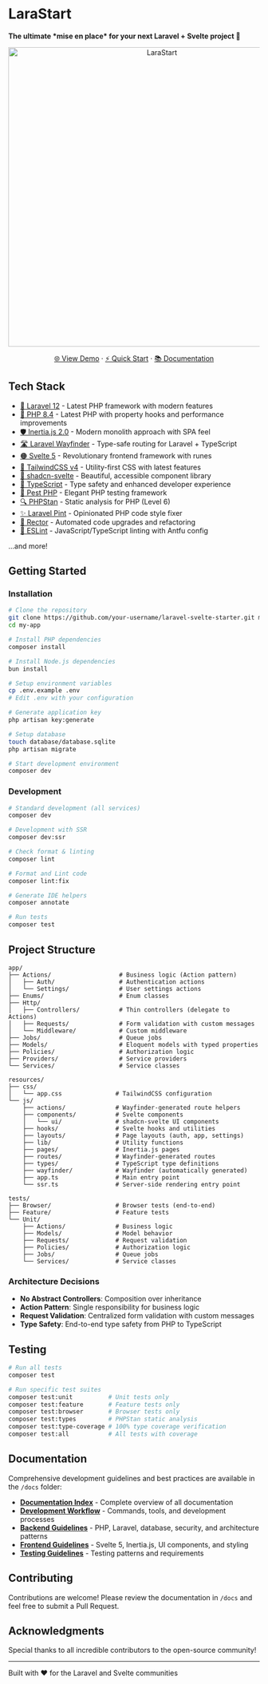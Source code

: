 # LaraStart

**The ultimate \***mise en place**\* for your next Laravel + Svelte project 🚀**

<div align="center">
  <img src="https://res.cloudinary.com/nshemesh/image/upload/v1756713825/larastart/meta.png" alt="LaraStart" width="600">

<a href="https://larastart.laravel.cloud">🌐 View Demo</a> ·
<a href="#getting-started">⚡ Quick Start</a> ·
<a href="#documentation">📚 Documentation</a>

</div>

## Tech Stack

- [🐘 Laravel 12](https://laravel.com/) - Latest PHP framework with modern features
- [🔧 PHP 8.4](https://php.net/) - Latest PHP with property hooks and performance improvements
- [🛡️ Inertia.js 2.0](https://inertiajs.com/) - Modern monolith approach with SPA feel
- [🛣️ Laravel Wayfinder](https://github.com/laravel/wayfinder) - Type-safe routing for Laravel + TypeScript
- [🟠 Svelte 5](https://svelte.dev/) - Revolutionary frontend framework with runes
- [💨 TailwindCSS v4](https://tailwindcss.com/) - Utility-first CSS with latest features
- [🎨 shadcn-svelte](https://www.shadcn-svelte.com/) - Beautiful, accessible component library
- [📘 TypeScript](https://typescriptlang.org/) - Type safety and enhanced developer experience
- [🧪 Pest PHP](https://pestphp.com/) - Elegant PHP testing framework
- [🔍 PHPStan](https://phpstan.org/) - Static analysis for PHP (Level 6)
- [✨ Laravel Pint](https://laravel.com/docs/pint) - Opinionated PHP code style fixer
- [🔄 Rector](https://getrector.org/) - Automated code upgrades and refactoring
- [📏 ESLint](https://eslint.org/) - JavaScript/TypeScript linting with Antfu config

...and more!

## Getting Started

### Installation

```bash
# Clone the repository
git clone https://github.com/your-username/laravel-svelte-starter.git my-app
cd my-app

# Install PHP dependencies
composer install

# Install Node.js dependencies
bun install

# Setup environment variables
cp .env.example .env
# Edit .env with your configuration

# Generate application key
php artisan key:generate

# Setup database
touch database/database.sqlite
php artisan migrate

# Start development environment
composer dev
```

### Development

```bash
# Standard development (all services)
composer dev

# Development with SSR
composer dev:ssr

# Check format & linting
composer lint

# Format and Lint code
composer lint:fix

# Generate IDE helpers
composer annotate

# Run tests
composer test
```

## Project Structure

```
app/
├── Actions/                   # Business logic (Action pattern)
│   ├── Auth/                  # Authentication actions
│   └── Settings/              # User settings actions
├── Enums/                     # Enum classes
├── Http/
│   ├── Controllers/           # Thin controllers (delegate to Actions)
│   ├── Requests/              # Form validation with custom messages
│   └── Middleware/            # Custom middleware
├── Jobs/                      # Queue jobs
├── Models/                    # Eloquent models with typed properties
├── Policies/                  # Authorization logic
├── Providers/                 # Service providers
└── Services/                  # Service classes

resources/
├── css/
│   └── app.css               # TailwindCSS configuration
└── js/
    ├── actions/              # Wayfinder-generated route helpers
    ├── components/           # Svelte components
    │   └── ui/               # shadcn-svelte UI components
    ├── hooks/                # Svelte hooks and utilities
    ├── layouts/              # Page layouts (auth, app, settings)
    ├── lib/                  # Utility functions
    ├── pages/                # Inertia.js pages
    ├── routes/               # Wayfinder-generated routes
    ├── types/                # TypeScript type definitions
    ├── wayfinder/            # Wayfinder (automatically generated)
    ├── app.ts                # Main entry point
    └── ssr.ts                # Server-side rendering entry point

tests/
├── Browser/                  # Browser tests (end-to-end)
├── Feature/                  # Feature tests
└── Unit/
    ├── Actions/              # Business logic
    ├── Models/               # Model behavior
    ├── Requests/             # Request validation
    ├── Policies/             # Authorization logic
    ├── Jobs/                 # Queue jobs
    └── Services/             # Service classes
```

### Architecture Decisions

- **No Abstract Controllers**: Composition over inheritance
- **Action Pattern**: Single responsibility for business logic
- **Request Validation**: Centralized form validation with custom messages
- **Type Safety**: End-to-end type safety from PHP to TypeScript

## Testing

```bash
# Run all tests
composer test

# Run specific test suites
composer test:unit          # Unit tests only
composer test:feature       # Feature tests only
composer test:browser       # Browser tests only
composer test:types         # PHPStan static analysis
composer test:type-coverage # 100% type coverage verification
composer test:all           # All tests with coverage
```

## Documentation

Comprehensive development guidelines and best practices are available in the `/docs` folder:

- **[Documentation Index](/docs/README.md)** - Complete overview of all documentation
- **[Development Workflow](/docs/development-workflow.md)** - Commands, tools, and development processes
- **[Backend Guidelines](/docs/backend-guidelines.md)** - PHP, Laravel, database, security, and architecture patterns
- **[Frontend Guidelines](/docs/frontend-guidelines.md)** - Svelte 5, Inertia.js, UI components, and styling
- **[Testing Guidelines](/docs/testing-guidelines.md)** - Testing patterns and requirements

## Contributing

Contributions are welcome! Please review the documentation in `/docs` and feel free to submit a Pull Request.

## Acknowledgments

Special thanks to all incredible contributors to the open-source community!

---

Built with ❤️ for the Laravel and Svelte communities
